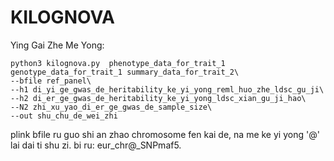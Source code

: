 # KILOGNOVA

Ying Gai Zhe Me Yong:

```
python3 kilognova.py  phenotype_data_for_trait_1 genotype_data_for_trait_1 summary_data_for_trait_2\
--bfile ref_panel\
--h1 di_yi_ge_gwas_de_heritability_ke_yi_yong_reml_huo_zhe_ldsc_gu_ji\
--h2 di_er_ge_gwas_de_heritability_ke_yi_yong_ldsc_xian_gu_ji_hao\
--N2 zhi_xu_yao_di_er_ge_gwas_de_sample_size\
--out shu_chu_de_wei_zhi
```

plink bfile ru guo shi an zhao chromosome fen kai de, na me ke yi yong '@' lai dai ti shu zi. bi ru: eur_chr@_SNPmaf5.